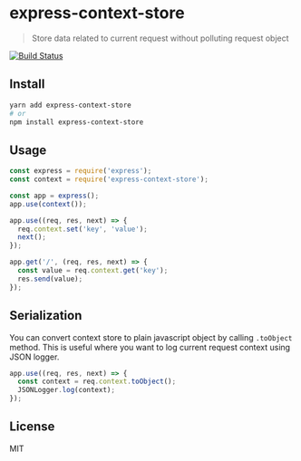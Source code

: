 # express-context-store

> Store data related to current request without polluting request object

[![Build Status](https://travis-ci.org/traveloka/express-context-store.svg?branch=master)](https://travis-ci.org/traveloka/express-context-store)

## Install

```sh
yarn add express-context-store
# or
npm install express-context-store
```

## Usage

```js
const express = require('express');
const context = require('express-context-store');

const app = express();
app.use(context());

app.use((req, res, next) => {
  req.context.set('key', 'value');
  next();
});

app.get('/', (req, res, next) => {
  const value = req.context.get('key');
  res.send(value);
});
```

## Serialization

You can convert context store to plain javascript object by calling `.toObject` method. This is useful where you want to log current request context using JSON logger.

```js
app.use((req, res, next) => {
  const context = req.context.toObject();
  JSONLogger.log(context);
});
```

## License

MIT

